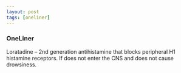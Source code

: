 ```yaml
---
layout: post
tags: [oneliner]
---
```



### OneLiner

Loratadine – 2nd generation antihistamine that blocks peripheral H1 histamine receptors. If does not enter the CNS and does not cause drowsiness.
